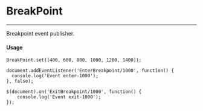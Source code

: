 # BreakPoint
***
Breakpoint event publisher.

#### Usage
````
BreakPoint.set([400, 600, 800, 1000, 1200, 1400]);

document.addEventListener('EnterBreakpoint/1000', function() {
  console.log('Event enter-1000');
}, false);

$(document).on('ExitBreakpoint/1000', function() {
	console.log('Event exit-1000');
});

````